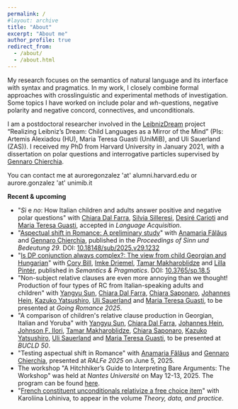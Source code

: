 ```yaml
---
permalink: /
#layout: archive
title: "About"
excerpt: "About me"
author_profile: true
redirect_from:
  - /about/
  - /about.html
---
```


My research focuses on the semantics of natural language and its interface with syntax and pragmatics. In my work, I closely combine formal approaches with crosslinguistic and experimental methods of investigation. Some topics I have worked on include polar and *wh*-questions, negative polarity and negative concord, connectives, and unconditionals.


I am a postdoctoral researcher involved in the [LeibnizDream](https://leibnizdream.eu/) project “Realizing Leibniz’s Dream: Child Languages as a Mirror of the Mind” (PIs: Artemis Alexiadou (HU), Maria Teresa Guasti (UniMiB), and Uli Sauerland (ZAS)). I received my PhD from Harvard University in January 2021, with a dissertation on polar questions and interrogative particles supervised by [Gennaro Chierchia](https://scholar.harvard.edu/chierchia/home).


You can contact me at auroregonzalez 'at' alumni.harvard.edu or aurore.gonzalez 'at' unimib.it


**Recent & upcoming**

- "*Sì* e *no*: How Italian children and adults answer positive and negative polar questions" with [Chiara Dal Farra](http://www.bilgroup.it/en/chiara-dal-farra-2/), [Silvia Silleresi](http://www.bilgroup.it/en/silvia-silleresi-2/), [Desiré Carioti](https://www.unimib.it/desire-carioti) and [Maria Teresa Guasti](https://www.unimib.it/maria-teresa-guasti), accepted in *Language Acquisition*.
- "[Aspectual shift in Romance: A preliminary study](http://auroregonzalez.github.io/files/GonzalezEtAl2025.pdf)" with [Anamaria Fălăuş](https://anamariafalaus.org/) and [Gennaro Chierchia](https://scholar.harvard.edu/chierchia/home), published in the *Proceedings of Sinn und Bedeutung 29*. DOI: [10.18148/sub/2025.v29.1232](https://doi.org/10.18148/sub/2025.v29.1232)
- "[Is DP conjunction always complex?: The view from child Georgian and Hungarian](https://doi.org/10.3765/sp.18.5)" with [Cory Bill](https://www.corybill.com/), [Imke Driemel](https://sites.google.com/site/imkedriemel/home), [Tamar Makharoblidze](https://faculty.iliauni.edu.ge/arts/tamar-makharoblidze/?lang=en) and [Lilla Pintér](https://nytud.hu/en/colleague/pinter-lilla/profile), published in *Semantics & Pragmatics*. DOI: [10.3765/sp.18.5](https://doi.org/10.3765/sp.18.5)
- "Non-subject relative clauses are even more annoying than we thought! Production of four types of RC from Italian-speaking adults and children" with [Yangyu Sun](http://www.bilgroup.it/en/yangyu-sun-2/), [Chiara Dal Farra](http://www.bilgroup.it/en/chiara-dal-farra-2/), [Chiara Saponaro](http://www.bilgroup.it/en/chiara-saponaro-2/), [Johannes Hein](https://www.johannes-hein.de),  [Kazuko Yatsushiro](https://www.leibniz-zas.de/en/people/details/yatsushiro-kazuko/kazuko-yatsushiro), [Uli Sauerland](https://www.leibniz-zas.de/en/people/details/sauerland-uli/uli-sauerland) and [Maria Teresa Guasti](https://www.unimib.it/maria-teresa-guasti), to be presented at *Going Romance 2025*.
- "A comparison of children's relative clause production in Georgian, Italian and Yoruba" with [Yangyu Sun](http://www.bilgroup.it/en/yangyu-sun-2/), [Chiara Dal Farra](http://www.bilgroup.it/en/chiara-dal-farra-2/), [Johannes Hein](https://www.johannes-hein.de), [Johnson F. Ilori](https://unilag.academia.edu/JohnsonFolorunsoIlori), [Tamar Makharoblidze](https://faculty.iliauni.edu.ge/arts/tamar-makharoblidze/?lang=en), [Chiara Saponaro](http://www.bilgroup.it/en/chiara-saponaro-2/), [Kazuko Yatsushiro](https://www.leibniz-zas.de/en/people/details/yatsushiro-kazuko/kazuko-yatsushiro), [Uli Sauerland](https://www.leibniz-zas.de/en/people/details/sauerland-uli/uli-sauerland) and [Maria Teresa Guasti](https://www.unimib.it/maria-teresa-guasti), to be presented at *BUCLD 50*.
- "Testing aspectual shift in Romance" with [Anamaria Fălăuş](https://anamariafalaus.org/) and [Gennaro Chierchia](https://scholar.harvard.edu/chierchia/home), presented at *RALFe 2025* on June 5, 2025.
- The workshop "A Hitchhiker’s Guide to Interpreting Bare Arguments: The Workshop" was held at *Nantes Université* on May 12-13, 2025. The program can be found [here](https://anamariafalaus.org/workshop/).
- "[French constituent unconditionals relativize a free choice item](http://auroregonzalez.github.io/files/French_constituent_unconditionals_relativize_a_free_choice_item.pdf)" with Karoliina Lohiniva, to appear in the volume *Theory, data, and practice*.



